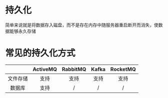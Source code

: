 # 持久化
简单来说就是将数据存入磁盘，而不是存在内存中随服务器重启断开而消失，使数据能够永久存储

# 常见的持久化方式
| |ActiveMQ|RabbitMQ|Kafka|RocketMQ|
|:--:|:--:|:--:|:--:|:--:|
|文件存储|支持|支持|支持|支持|
|数据库|支持|/|/|/|/|
